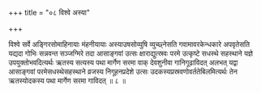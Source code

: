 +++
title = "०८ विश्वे अस्या"

+++

विश्वे सर्वे अङ्गिरसोमाहिनायाः मंहनीयायाः अस्याउषसोव्युषि व्युच्छ्नेसति गवामावरकेन्धकारे अपवृतेसति यद्यदा गोभिः सन्नवन्त सञ्जग्मिरे तदा आसाङ्गवां उत्सः क्षाराद्युत्स्रवः परमे उत्कृष्टे सधस्थे सहस्थाने यज्ञे उपयुक्तोभवदित्यर्थः ऋतस्य सत्यस्य पथा मार्गेण सरमा वाक् देवशुनीवा गानिगूढाविदत् अलभत् यद्वा आसाङ्गवां परमेसधस्थेसहस्थाने व्रजस्य निगूहनप्रदेशे उत्सः उदकस्यप्रस्रवणोवर्ततेबिलमित्यर्थः तेन ऋतस्योदकस्य पथा मार्गेण सरमा गाविदत् ॥ ८ ॥